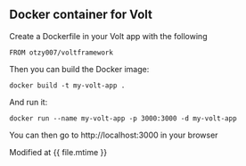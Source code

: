 ## Docker container for Volt

Create a Dockerfile in your Volt app with the following

```
FROM otzy007/voltframework
```

Then you can build the Docker image:

```
docker build -t my-volt-app .
```

And run it:

```
docker run --name my-volt-app -p 3000:3000 -d my-volt-app
```

You can then go to http://localhost:3000 in your browser

Modified at {{ file.mtime }}
